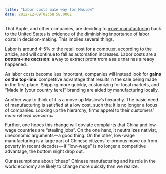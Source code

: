 ```yaml
---
title: "Labor costs make way for Maslow"
date: 2012-12-09T02:58:58.000Z
---
```


That Apple, and other companies, are deciding to [move manufacturing](http://bits.blogs.nytimes.com/2012/12/07/why-apple-got-a-made-in-u-s-a-bug/) back to the United States is evidence of the diminishing importance of labor costs in decision-making. This implies several things.

Labor is around 4–5% of the retail cost for a computer, according to the article, and will continue to fall as automation increases. Labor costs are a **bottom-line decision**: a way to extract profit from a sale that has already happened.

As labor costs become less important, companies will instead look for **gains on the top-line**: competitive advantage that results in the sale being made in the first place. Shipping more quickly, customizing for local markets, and “Made in [your country here]” branding are aided by manufacturing locally.

Another way to think of it is a move up Maslow’s hierarchy. The basic need of manufacturing is satisfied at a low cost, such that it is no longer a focus of companies. Looking up the hierarchy, firms appeal to their customers’ more refined concerns.

Further, one hopes this change will obviate complaints that China and low-wage countries are “stealing jobs”. On the one hand, it neutralizes nativist, uneconomic arguments — a good thing. On the other, low-wage manufacturing is a large part of Chinese citizens’ enormous move up from poverty in recent decades — if “low-wage” is no longer a competitive advantage, the bottom might drop out.

Our assumptions about “cheap” Chinese manufacturing and its role in the world economy are likely to change more quickly than we realize.
